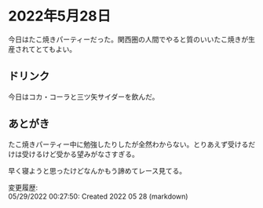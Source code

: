 # 2022年5月28日

今日はたこ焼きパーティーだった。関西圏の人間でやると質のいいたこ焼きが生産されてとてもよい。

## ドリンク

今日はコカ・コーラと三ツ矢サイダーを飲んだ。

## あとがき

たこ焼きパーティー中に勉強したりしたが全然わからない。とりあえず受けるだけは受けるけど受かる望みがなさすぎる。

早く寝ようと思ったけどなんかもう諦めてレース見てる。

変更履歴:  
05/29/2022 00:27:50: Created 2022 05 28 (markdown)  

